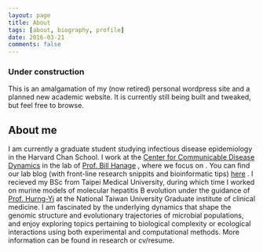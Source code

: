 ```yaml
---
layout: page
title: About
tags: [about, biography, profile]
date: 2016-03-21
comments: false
---
```

    
### Under construction

This is an amalgamation of my (now retired) personal wordpress site and a planned new academic website. It is currently still being built and tweaked, but feel free to browse. 

## About me

I am currently a graduate student studying infectious disease epidemiology in the Harvard Chan School. I work at the 
[Center for Communicable Disease Dynamics](https://ccdd.hsph.harvard.edu/) in the lab of [Prof. Bill Hanage](https://www.hsph.harvard.edu/william-hanage/) , where we focus on . You can find our lab blog (with front-line research snippits and bioinformatic tips) [here]("https://c2-d2.github.io/hanage-lab/") . I recieved my BSc from Taipei Medical University, during which time I worked on murine models of molecular hepatitis B evolution under the guidance of [Prof. Hurng-Yi](https://hurngyi.wixsite.com/hurngyi-1) at the National Taiwan University Graduate institute of clinical medicine. I am fascinated by the underlying dynamics that shape the genomic structure and evolutionary trajectories of microbial populations, and enjoy exploring topics pertaining to biological complexity or ecological interactions using both experimental and computational methods. More information can be found in research or cv/resume. 

